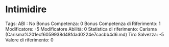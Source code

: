 # Intimidire

Tags: ABI
: No
Bonus Competenza: 0
Bonus Competenza di Riferimento: 1
Modificatore: -5
Modificatore  Abilità: 0
Statistica di riferimento: Carisma (Carisma%201ecf6059938d48fdad0224e7cacbb4d6.md)
Tiro Salvezza: -5
Valore di riferimento: 0